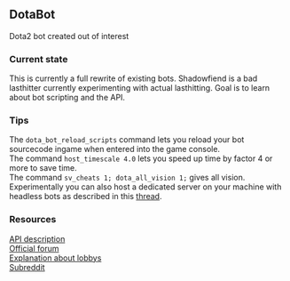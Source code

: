 ## DotaBot
Dota2 bot created out of interest
### Current state
This is currently a full rewrite of existing bots. Shadowfiend is a bad lasthitter currently experimenting with actual lasthitting. Goal is to learn about bot scripting and the API.<br />
### Tips
The `dota_bot_reload_scripts` command lets you reload your bot sourcecode ingame when entered into the game console.<br />
The command `host_timescale 4.0` lets you speed up time by factor 4 or more to save time.<br />
The command `sv_cheats 1; dota_all_vision 1;` gives all vision. <br />
Experimentally you can also host a dedicated server on your machine with headless bots as described in this [thread](http://dev.dota2.com/showthread.php?t=273803).
### Resources
[API description](https://developer.valvesoftware.com/wiki/Dota_Bot_Scripting) <br />
[Official forum](http://dev.dota2.com/forumdisplay.php?f=497) <br />
[Explanation about lobbys](https://gcarvalho.blog/2017/01/01/dota-2-bot-scripting-api-hello-world/) <br />
[Subreddit](https://www.reddit.com/r/dota2AI/) <br />
